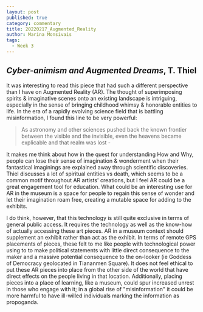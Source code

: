 ```yaml
---
layout: post
published: true
category: commentary
title: 20220217_Augmented_Reality
author: Marina Monsivais
tags:
  - Week 3
---
```

## _Cyber-animism and Augmented Dreams_, T. Thiel

It was interesting to read this piece that had such a different perspective than I have on Augmented Reality (AR). The thought of superimposing spirits & imaginative scenes onto an existing landscape is intriguing, especially in the sense of bringing childhood whimsy & honorable entities to life. In the era of a rapidly evolving science field that is battling misinformation, I found this line to be very powerful: 
> As astronomy and other sciences pushed back the known frontier between the visible and the invisible, even the heavens became explicable and that realm was lost -

  It makes me think about how in the quest for understanding How and Why, people can lose their sense of imagination & wonderment when their fantastical imaginings are explained away through scientific discoveries. Thiel discusses a lot of spiritual entities vs death, which seems to be a common motif throughout AR artists' creations, but I feel AR could be a great engagement tool for education. What could be an interesting use for AR in the museum is a space for people to regain this sense of wonder and let their imagination roam free, creating a mutable space for adding to the exhibits.
    
  I do think, however, that this technology is still quite exclusive in terms of general public access. It requires the technology as well as the know-how of actually accessing these art pieces. AR in a museum context should supplement an exhibit rather than act as the exhibit. In terms of remote GPS placements of pieces, these felt to me like people with technological power using to to make political statements with little direct consequence to the maker and a massive potential consequence to the on-looker (ie Goddess of Democracy geolocated in Tiananmen Square). It does not feel ethical to put these AR pieces into place from the other side of the world that have direct effects on the people living in that location. Additionally, placing pieces into a place of learning, like a museum, could spur increased unrest in those who engage with it; in a global rise of "misinformation" it could be more harmful to have ill-willed individuals marking the information as propoganda.